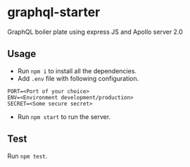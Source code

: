 # graphql-starter
GraphQL boiler plate using express JS and Apollo server 2.0

## Usage
* Run `npm i` to install all the dependencies.
* Add `.env` file with following configuration.
```
PORT=<Port of your choice>
ENV=<Environment development/production>
SECRET=<Some secure secret>
```
* Run `npm start` to run the server.

## Test
Run `npm test`.
